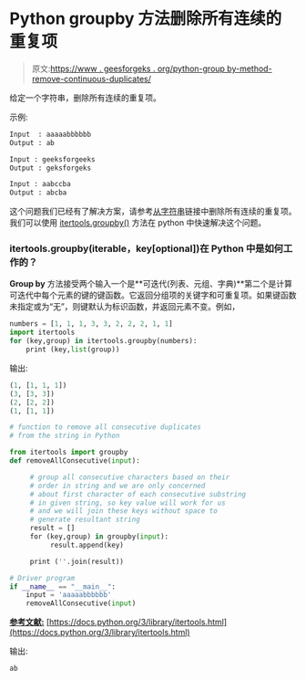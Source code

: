 # Python groupby 方法删除所有连续的重复项

> 原文:[https://www . geesforgeks . org/python-group by-method-remove-continuous-duplicates/](https://www.geeksforgeeks.org/python-groupby-method-remove-consecutive-duplicates/)

给定一个字符串，删除所有连续的重复项。

示例:

```py
Input  : aaaaabbbbbb
Output : ab

Input : geeksforgeeks
Output : geksforgeks

Input : aabccba
Output : abcba

```

这个问题我们已经有了解决方案，请参考[从字符串](https://www.geeksforgeeks.org/remove-consecutive-duplicates-string/)链接中删除所有连续的重复项。我们可以使用 [itertools.groupby()](https://docs.python.org/3/library/itertools.html#itertools.groupby) 方法在 python 中快速解决这个问题。

### itertools.groupby(iterable，key[optional])在 Python 中是如何工作的？

**Group by** 方法接受两个输入一个是**可迭代(列表、元组、字典)**第二个是计算可迭代中每个元素的键的键函数。它返回分组项的关键字和可重复项。如果键函数未指定或为“无”，则键默认为标识函数，并返回元素不变。例如，

```py
numbers = [1, 1, 1, 3, 3, 2, 2, 2, 1, 1]
import itertools
for (key,group) in itertools.groupby(numbers):
    print (key,list(group))
```

输出:

```py
(1, [1, 1, 1])
(3, [3, 3])
(2, [2, 2])
(1, [1, 1])

```

```py
# function to remove all consecutive duplicates 
# from the string in Python

from itertools import groupby
def removeAllConsecutive(input):

     # group all consecutive characters based on their 
     # order in string and we are only concerned
     # about first character of each consecutive substring
     # in given string, so key value will work for us
     # and we will join these keys without space to 
     # generate resultant string
     result = []
     for (key,group) in groupby(input):
          result.append(key)

     print (''.join(result))

# Driver program
if __name__ == "__main__":
    input = 'aaaaabbbbbb'
    removeAllConsecutive(input)
```

**<u>参考文献:</u>**
[https://docs.python.org/3/library/itertools.html](https://docs.python.org/3/library/itertools.html)

输出:

```py
ab

```